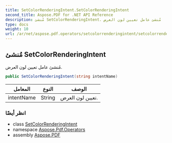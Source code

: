 ```yaml
---
title: SetColorRenderingIntent.SetColorRenderingIntent
second_title: Aspose.PDF for .NET API Reference
description: مُنشئ SetColorRenderingIntent. مُنشئ عامل تعيين لون العرض
type: docs
weight: 10
url: /ar/net/aspose.pdf.operators/setcolorrenderingintent/setcolorrenderingintent/
---
```

## مُنشئ SetColorRenderingIntent

مُنشئ عامل تعيين لون العرض.

```csharp
public SetColorRenderingIntent(string intentName)
```

| المعامل | النوع | الوصف |
| --- | --- | --- |
| intentName | String | تعيين لون العرض. |

### انظر أيضًا

* class [SetColorRenderingIntent](../)
* namespace [Aspose.Pdf.Operators](../../../aspose.pdf.operators/)
* assembly [Aspose.PDF](../../../)